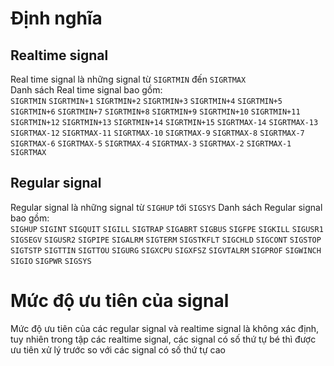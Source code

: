 
# Định nghĩa
## Realtime signal
Real time signal là những signal từ `SIGRTMIN` đến `SIGRTMAX` </br>
Danh sách Real time signal bao gồm: </br>
`SIGRTMIN` `SIGRTMIN+1` `SIGRTMIN+2` `SIGRTMIN+3` `SIGRTMIN+4` `SIGRTMIN+5` `SIGRTMIN+6` `SIGRTMIN+7` `SIGRTMIN+8` `SIGRTMIN+9` `SIGRTMIN+10` `SIGRTMIN+11` `SIGRTMIN+12` `SIGRTMIN+13` `SIGRTMIN+14` `SIGRTMIN+15` `SIGRTMAX-14` `SIGRTMAX-13` `SIGRTMAX-12` `SIGRTMAX-11` `SIGRTMAX-10` `SIGRTMAX-9` `SIGRTMAX-8` `SIGRTMAX-7` `SIGRTMAX-6` `SIGRTMAX-5` `SIGRTMAX-4` `SIGRTMAX-3` `SIGRTMAX-2` `SIGRTMAX-1` `SIGRTMAX` </br>
## Regular signal
Regular signal là những signal từ `SIGHUP` tới `SIGSYS`
Danh sách Regular signal bao gồm: </br>
`SIGHUP` `SIGINT` `SIGQUIT` `SIGILL` `SIGTRAP` `SIGABRT` `SIGBUS` `SIGFPE` `SIGKILL` `SIGUSR1` `SIGSEGV` `SIGUSR2` `SIGPIPE` `SIGALRM` `SIGTERM` `SIGSTKFLT` `SIGCHLD` `SIGCONT` `SIGSTOP` `SIGTSTP` `SIGTTIN` `SIGTTOU` `SIGURG` `SIGXCPU` `SIGXFSZ` `SIGVTALRM` `SIGPROF` `SIGWINCH` `SIGIO` `SIGPWR` `SIGSYS` </br>
# Mức độ ưu tiên của signal
Mức độ ưu tiên của các regular signal và realtime signal là không xác định, tuy nhiên trong tập các realtime signal, các signal có số thứ tự bé thì được ưu tiên xử lý trước so với các signal có số thứ tự cao


